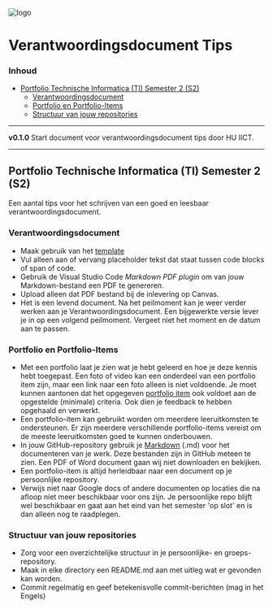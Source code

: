 ![logo](https://www.hu.nl/-/media/hu/afbeeldingen/algemeen/hu-logo.ashx) [](logo-id)

# Verantwoordingsdocument Tips[](title-id) <!-- omit in toc -->

### Inhoud[](toc-id) <!-- omit in toc -->

- [Portfolio Technische Informatica (TI) Semester 2 (S2)](#portfolio-technische-informatica-ti-semester-2-s2)
  - [Verantwoordingsdocument](#verantwoordingsdocument)
  - [Portfolio en Portfolio-Items](#portfolio-en-portfolio-items)
  - [Structuur van jouw repositories](#structuur-van-jouw-repositories)

---

**v0.1.0[](version-id)** Start document voor verantwoordingsdocument tips door HU IICT[](author-id).

---

## Portfolio Technische Informatica (TI) Semester 2 (S2)

Een aantal tips voor het schrijven van een goed en leesbaar verantwoordingsdocument.

### Verantwoordingsdocument

- Maak gebruik van het [template](./Verantwoordingsdocument_TI_S2.md)
- Vul alleen aan of vervang placeholder tekst dat staat tussen code blocks of span of code.
- Gebruik de Visual Studio Code *Markdown PDF plugin* om van jouw Markdown-bestand een PDF te genereren.
- Upload alleen dat PDF bestand bij de inlevering op Canvas.
- Het is een levend document. Na het peilmoment kan je weer verder werken aan je Verantwoordingsdocument. Een bijgewerkte versie lever je in op een volgend peilmoment. Vergeet niet het moment en de datum aan te passen.

### Portfolio en Portfolio-Items
  
- Met een portfolio laat je zien wat je hebt geleerd en hoe je deze kennis hebt toegepast. Een foto of video kan een onderdeel van een portfolio item zijn, maar een link naar een foto alleen is niet voldoende. Je moet kunnen aantonen dat het opgegeven [portfolio item](./Portfolio-items.md) ook voldoet aan de opgestelde (minimale) criteria. Ook dien je feedback te hebben opgehaald en verwerkt.
- Een portfolio-item kan gebruikt worden om meerdere leeruitkomsten te ondersteunen. Er zijn meerdere verschillende portfolio-items vereist om de meeste leeruitkomsten goed te kunnen onderbouwen.
- In jouw GitHub-repository gebruik je [Markdown](./_markdown-template/README.md) (.md) voor het documenteren van je werk. Deze bestanden zijn in GitHub meteen te zien. Een PDF of Word document gaan wij niet downloaden en bekijken.
- Een portfolio-item is altijd herleidbaar naar een document op je persoonlijke repository.
- Verwijs niet naar Google docs of andere documenten op locaties die na afloop niet meer beschikbaar voor ons zijn. Je persoonlijke repo blijft wel beschikbaar en gaat aan het eind van het semester 'op slot' en is dan alleen nog te raadplegen.

### Structuur van jouw repositories

- Zorg voor een overzichtelijke structuur in je persoonlijke- en groeps-repository.
- Maak in elke directory een README.md aan met uitleg wat er gevonden kan worden.
- Commit regelmatig en geef betekenisvolle commit-berichten (mag in het Engels)
